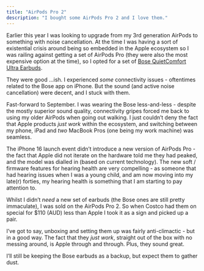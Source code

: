 ```yaml
---
title: "AirPods Pro 2"
description: "I bought some AirPods Pro 2 and I love them."
---
```


Earlier this year I was looking to upgrade from my 3rd generation AirPods to something with noise cancellation. At the time I was having a sort of existential crisis around being so embedded in the Apple ecosystem so I was railing against getting a set of AirPods Pro (they were also the most expensive option at the time), so I opted for a set of [Bose QuietComfort Ultra Earbuds](https://www.bose.com/p/earbuds/bose-quietcomfort-ultra-earbuds/QCUE-HEADPHONEIN.html?dwvar_QCUE-HEADPHONEIN_color=BLACK).

They were good ...ish. I experienced _some_ connectivity issues - oftentimes related to the Bose app on iPhone. But the sound (and active noise cancellation) were decent, and I stuck with them.

Fast-forward to September. I was wearing the Bose less-and-less - despite the mostly superior sound quality, connectivity gripes forced me back to using my older AirPods when going out walking. I just couldn’t deny the fact that Apple products _just work_ within the ecosystem, and switching between my phone, iPad and _two_ MacBook Pros (one being my work machine) was seamless.

The iPhone 16 launch event didn’t introduce a new version of AirPods Pro - the fact that Apple did not iterate on the hardware told me they had peaked, and the model was dialled in (based on current technology). The new soft / firmware features for hearing health are very compelling - as someone that had hearing issues when I was a young child, and am now moving into my late(r) forties, my hearing health is something that I am starting to pay attention to.

Whilst I didn’t _need_ a new set of earbuds (the Bose ones are still pretty immaculate), I was sold on the AirPods Pro 2. So when Costco had them on special for $110 (AUD) less than Apple I took it as a sign and picked up a pair.

I’ve got to say, unboxing and setting them up was fairly anti-climactic - but in a good way. The fact that they _just work_, straight out of the box with no messing around, is Apple through and through. Plus, they sound great.

I’ll still be keeping the Bose earbuds as a backup, but expect them to gather dust.
